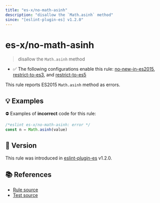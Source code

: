 ```yaml
---
title: "es-x/no-math-asinh"
description: "disallow the `Math.asinh` method"
since: "[eslint-plugin-es] v1.2.0"
---
```


# es-x/no-math-asinh
> disallow the `Math.asinh` method

- ✅ The following configurations enable this rule: [no-new-in-es2015], [restrict-to-es3], and [restrict-to-es5]

This rule reports ES2015 `Math.asinh` method as errors.

## 💡 Examples

⛔ Examples of **incorrect** code for this rule:

<eslint-playground type="bad">

```js
/*eslint es-x/no-math-asinh: error */
const n = Math.asinh(value)
```

</eslint-playground>

## 🚀 Version

This rule was introduced in [eslint-plugin-es] v1.2.0.

[eslint-plugin-es]: https://github.com/mysticatea/eslint-plugin-es

## 📚 References

- [Rule source](https://github.com/eslint-community/eslint-plugin-es-x/blob/master/lib/rules/no-math-asinh.js)
- [Test source](https://github.com/eslint-community/eslint-plugin-es-x/blob/master/tests/lib/rules/no-math-asinh.js)

[no-new-in-es2015]: ../configs/index.md#no-new-in-es2015
[restrict-to-es3]: ../configs/index.md#restrict-to-es3
[restrict-to-es5]: ../configs/index.md#restrict-to-es5
